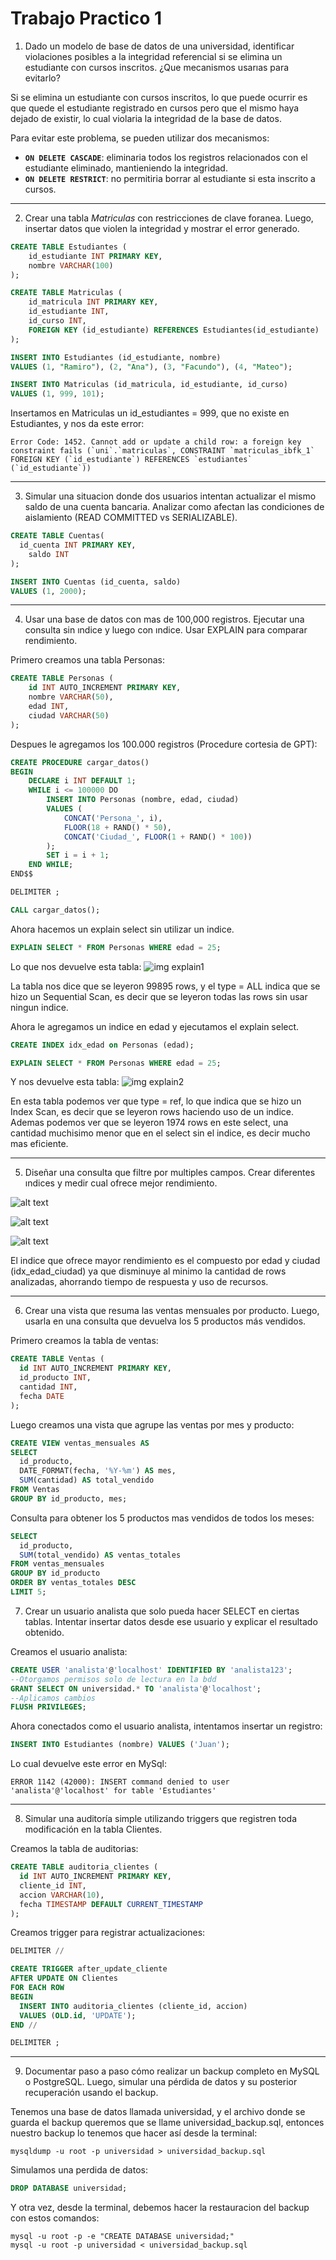 # Trabajo Practico 1

1. Dado un modelo de base de datos de una universidad, identificar violaciones posibles a la integridad referencial si se elimina un estudiante con cursos inscritos. ¿Que mecanismos usarıas para evitarlo?

Si se elimina un estudiante con cursos inscritos, lo que puede ocurrir es que quede el estudiante registrado en cursos pero que el mismo haya dejado de existir, lo cual violaria la integridad de la base de datos. 

Para evitar este problema, se pueden utilizar dos mecanismos:

- **`ON DELETE CASCADE`**: eliminaria todos los registros relacionados con el estudiante eliminado, mantieniendo la integridad.
- **`ON DELETE RESTRICT`**: no permitiria borrar al estudiante si esta inscrito a cursos.
---

2. Crear una tabla *Matriculas* con restricciones de clave foranea. Luego, insertar datos que violen la integridad y mostrar el error generado.

```sql
CREATE TABLE Estudiantes (
    id_estudiante INT PRIMARY KEY,
    nombre VARCHAR(100)
);

CREATE TABLE Matriculas (
    id_matricula INT PRIMARY KEY,
    id_estudiante INT,
    id_curso INT,
    FOREIGN KEY (id_estudiante) REFERENCES Estudiantes(id_estudiante)
);

INSERT INTO Estudiantes (id_estudiante, nombre)
VALUES (1, "Ramiro"), (2, "Ana"), (3, "Facundo"), (4, "Mateo");

INSERT INTO Matriculas (id_matricula, id_estudiante, id_curso)
VALUES (1, 999, 101);  
```

Insertamos en Matriculas un id_estudiantes = 999, que no existe en Estudiantes, y nos da este error:

```
Error Code: 1452. Cannot add or update a child row: a foreign key constraint fails (`uni`.`matriculas`, CONSTRAINT `matriculas_ibfk_1` FOREIGN KEY (`id_estudiante`) REFERENCES `estudiantes` (`id_estudiante`))
```
---

3. Simular una situacion donde dos usuarios intentan actualizar el mismo saldo de una cuenta bancaria. Analizar como afectan las condiciones de aislamiento (READ COMMITTED vs SERIALIZABLE).

```sql
CREATE TABLE Cuentas(
  id_cuenta INT PRIMARY KEY,
    saldo INT
);

INSERT INTO Cuentas (id_cuenta, saldo)
VALUES (1, 2000);
```
---

4. Usar una base de datos con mas de 100,000 registros. Ejecutar una consulta sin ındice y luego con ındice. Usar EXPLAIN para comparar rendimiento.

Primero creamos una tabla Personas:
```sql 
CREATE TABLE Personas (
    id INT AUTO_INCREMENT PRIMARY KEY,
    nombre VARCHAR(50),
    edad INT,
    ciudad VARCHAR(50)
);
```

Despues le agregamos los 100.000 registros (Procedure cortesia de GPT): 
```sql
CREATE PROCEDURE cargar_datos()
BEGIN
    DECLARE i INT DEFAULT 1;
    WHILE i <= 100000 DO
        INSERT INTO Personas (nombre, edad, ciudad)
        VALUES (
            CONCAT('Persona_', i),
            FLOOR(18 + RAND() * 50),
            CONCAT('Ciudad_', FLOOR(1 + RAND() * 100))
        );
        SET i = i + 1;
    END WHILE;
END$$

DELIMITER ;

CALL cargar_datos();
```

Ahora hacemos un explain select sin utilizar un indice.
```sql
EXPLAIN SELECT * FROM Personas WHERE edad = 25;
```

Lo que nos devuelve esta tabla:
![img explain1](explain1.png)

La tabla nos dice que se leyeron 99895 rows, y el type = ALL indica que se hizo un Sequential Scan, es decir que se leyeron todas las rows sin usar ningun indice.

Ahora le agregamos un indice en edad y ejecutamos el explain select.

```sql 
CREATE INDEX idx_edad on Personas (edad);

EXPLAIN SELECT * FROM Personas WHERE edad = 25;
```
Y nos devuelve esta tabla:
![img explain2](explain2.png)

En esta tabla podemos ver que type = ref, lo que indica que se hizo un Index Scan, es decir que se leyeron rows haciendo uso de un indice. Ademas podemos ver que se leyeron 1974 rows en este select, una cantidad muchisimo menor que en el select sin el indice, es decir mucho mas eficiente.

---

5. Diseñar una consulta que filtre por multiples campos. Crear diferentes ındices y medir cual ofrece mejor rendimiento.

![alt text](explain3.png)

![alt text](explain4.png)

![alt text](explain5.png)

El indice que ofrece mayor rendimiento es el compuesto por edad y ciudad (idx_edad_ciudad) ya que disminuye al minimo la cantidad de rows analizadas, ahorrando tiempo de respuesta y uso de recursos.

---

6. Crear una vista que resuma las ventas mensuales por producto. Luego, usarla en una consulta que devuelva los 5 productos más vendidos.

Primero creamos la tabla de ventas:
```sql
CREATE TABLE Ventas (
  id INT AUTO_INCREMENT PRIMARY KEY,
  id_producto INT,
  cantidad INT,
  fecha DATE
);
```
Luego creamos una vista que agrupe las ventas por mes y producto:
```sql
CREATE VIEW ventas_mensuales AS
SELECT 
  id_producto,
  DATE_FORMAT(fecha, '%Y-%m') AS mes,
  SUM(cantidad) AS total_vendido
FROM Ventas
GROUP BY id_producto, mes;
```
Consulta para obtener los 5 productos mas vendidos de todos los meses:
```sql
SELECT 
  id_producto,
  SUM(total_vendido) AS ventas_totales
FROM ventas_mensuales
GROUP BY id_producto
ORDER BY ventas_totales DESC
LIMIT 5;
```

7. Crear un usuario analista que solo pueda hacer SELECT en ciertas tablas. Intentar insertar datos desde ese usuario y explicar el resultado obtenido.

Creamos el usuario analista:
```sql
CREATE USER 'analista'@'localhost' IDENTIFIED BY 'analista123';
--Otorgamos permisos solo de lectura en la bdd
GRANT SELECT ON universidad.* TO 'analista'@'localhost';
--Aplicamos cambios
FLUSH PRIVILEGES;
```
Ahora conectados como el usuario analista, intentamos insertar un registro:

```sql
INSERT INTO Estudiantes (nombre) VALUES ('Juan');
```

Lo cual devuelve este error en MySql:

```
ERROR 1142 (42000): INSERT command denied to user 'analista'@'localhost' for table 'Estudiantes'
```
---

8. Simular una auditoría simple utilizando triggers que registren toda modificación en la tabla Clientes.

Creamos la tabla de auditorias:

```sql
CREATE TABLE auditoria_clientes (
  id INT AUTO_INCREMENT PRIMARY KEY,
  cliente_id INT,
  accion VARCHAR(10),
  fecha TIMESTAMP DEFAULT CURRENT_TIMESTAMP
);
```
Creamos trigger para registrar actualizaciones:
```sql
DELIMITER //

CREATE TRIGGER after_update_cliente
AFTER UPDATE ON Clientes
FOR EACH ROW
BEGIN
  INSERT INTO auditoria_clientes (cliente_id, accion)
  VALUES (OLD.id, 'UPDATE');
END //

DELIMITER ;
```
---

9. Documentar paso a paso cómo realizar un backup completo en MySQL o PostgreSQL. Luego, simular una pérdida de datos y su posterior recuperación usando el backup.

Tenemos una base de datos llamada universidad, y el archivo donde se guarda el backup queremos que se llame universidad_backup.sql, entonces nuestro backup lo tenemos que hacer así desde la terminal:

```
mysqldump -u root -p universidad > universidad_backup.sql
```

Simulamos una perdida de datos:
```sql
DROP DATABASE universidad;
```
Y otra vez, desde la terminal, debemos hacer la restauracion del backup con estos comandos:

```
mysql -u root -p -e "CREATE DATABASE universidad;"
mysql -u root -p universidad < universidad_backup.sql
```